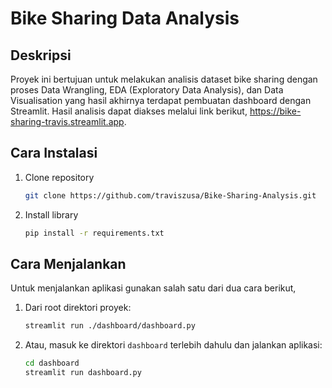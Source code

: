 # Bike Sharing Data Analysis

## Deskripsi
Proyek ini bertujuan untuk melakukan analisis dataset bike sharing dengan proses Data Wrangling, EDA (Exploratory Data Analysis), dan Data Visualisation yang hasil akhirnya terdapat pembuatan dashboard dengan Streamlit. Hasil analisis dapat diakses melalui link berikut, https://bike-sharing-travis.streamlit.app.

## Cara Instalasi

1. Clone repository
    ```bash
    git clone https://github.com/traviszusa/Bike-Sharing-Analysis.git
    ```

2. Install library
    ```bash
    pip install -r requirements.txt
    ```

## Cara Menjalankan
Untuk menjalankan aplikasi gunakan salah satu dari dua cara berikut,

1. Dari root direktori proyek:
    ```bash
    streamlit run ./dashboard/dashboard.py
    ```

2. Atau, masuk ke direktori `dashboard` terlebih dahulu dan jalankan aplikasi:
    ```bash
    cd dashboard
    streamlit run dashboard.py
    ```